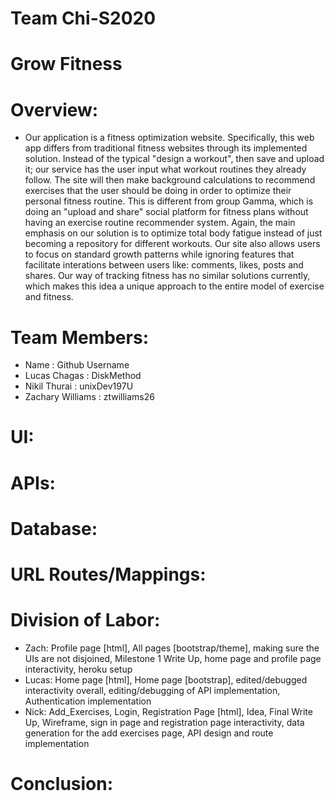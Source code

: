 # Team Chi-S2020

# Grow Fitness

# Overview:
- Our application is a fitness optimization website. Specifically, this web app differs from traditional fitness websites through its implemented solution. Instead of the typical "design a workout", then save and upload it; our service has the user input what workout routines they already
follow. The site will then make background calculations to recommend exercises that the user should be doing in order to optimize their personal fitness routine. This is different from group Gamma, which is doing an "upload and share" social platform for fitness plans without having an exercise routine recommender system. Again, the main emphasis on our solution is to optimize total body fatigue instead of just becoming a repository for different workouts. Our site also allows users to focus on standard growth patterns 
while ignoring features that facilitate interations between users like: comments, likes, posts and shares. Our way of tracking fitness has no similar solutions currently, which makes this idea a unique approach to the entire model of 
exercise and fitness.
# Team Members:
- Name : Github Username
- Lucas Chagas : DiskMethod
- Nikil Thurai : unixDev197U
- Zachary Williams : ztwilliams26
# UI:

# APIs:

# Database:

# URL Routes/Mappings:

# Division of Labor:
- Zach: Profile page [html], All pages [bootstrap/theme], making sure the UIs are not disjoined, Milestone 1 Write Up, home page and profile page interactivity, heroku setup
- Lucas: Home page [html], Home page [bootstrap], edited/debugged interactivity overall, editing/debugging of API implementation, Authentication implementation
- Nick: Add_Exercises, Login, Registration Page [html], Idea, Final Write Up, Wireframe, sign in page and registration page interactivity, data generation for the add exercises page, API design and route implementation
# Conclusion:
